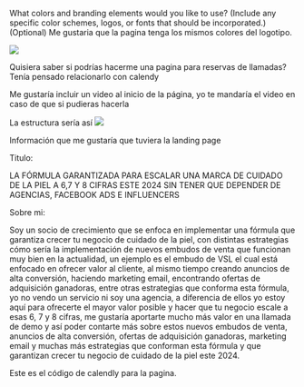 What colors and branding elements would you like to use?
(Include any specific color schemes, logos, or fonts that should be incorporated.)(Optional)
Me gustaria que la pagina tenga los mismos colores del logotipo.

<img src="18da5e0b8e584cac972a769deeec173f-free.png"/>

Quisiera saber si podrías hacerme una pagina para reservas de llamadas?
Tenía pensado relacionarlo con calendy

Me gustaría incluir un video al inicio de la página, yo te mandaría el video en caso de que si pudieras hacerla

La estructura sería así
<img src="IMG_6430.jpeg"/>

Información que me gustaría que tuviera la landing page

Titulo:

LA FÓRMULA GARANTIZADA PARA ESCALAR UNA MARCA DE CUIDADO DE LA PIEL A 6,7 Y 8 CIFRAS ESTE 2024
SIN TENER QUE DEPENDER DE AGENCIAS, FACEBOOK ADS E INFLUENCERS

Sobre mi:

Soy un socio de crecimiento que se enfoca en implementar una fórmula que garantiza crecer tu negocio de cuidado de la piel, con distintas estrategias cómo sería la implementación de nuevos embudos de venta que funcionan muy bien en la actualidad, un ejemplo es el embudo de VSL el cual está enfocado en ofrecer valor al cliente, al mismo tiempo creando anuncios de alta conversión, haciendo marketing email, encontrando ofertas de adquisición ganadoras, entre otras estrategias que conforma esta fórmula,  yo no vendo un servicio ni soy una agencia, a diferencia de ellos yo estoy aquí para ofrecerte el mayor valor posible y hacer que tu negocio escale a esas 6, 7 y 8 cifras, me gustaría aportarte mucho más valor en una llamada de demo y así poder contarte más sobre estos nuevos embudos de venta, anuncios de alta conversión, ofertas de adquisición ganadoras, marketing email y muchas más estrategias que conforman esta fórmula y que garantizan crecer tu negocio de cuidado de la piel este 2024.

Este es el código de calendly para la pagina.

<div class="calendly-inline-widget" data-url="https://calendly.com/online-successes-mx/30min" style="min-width:320px;height:700px;"></div>
<script type="text/javascript" src="https://assets.calendly.com/assets/external/widget.js" async>[/script]
